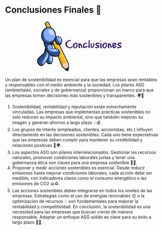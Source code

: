 # Conclusiones Finales 🌟

<p align="center">
  <img src="/img/conclusiones.jpeg" alt="![conclusiones](/img/conclusiones.jpeg)" />
</p>  

Un plan de sostenibilidad es esencial para que las empresas sean rentables y responsables con el medio ambiente y la sociedad. Los pilares ASG (ambientales, sociales y de gobernanza) proporcionan un marco para que las empresas tomen decisiones más sostenibles y transparentes. 🌍💼

  1. Sostenibilidad, rentabilidad y reputación están estrechamente vinculadas. Las empresas que implementan prácticas sostenibles no solo reducen su impacto ambiental, sino que también mejoran su imagen y generan ahorros a largo plazo 💡💰.
  2. Los grupos de interés (empleados, clientes, accionistas, etc.) influyen directamente en las decisiones sostenibles. Cada uno tiene expectativas que las empresas deben cumplir para mantener su credibilidad y relaciones positivas 👥🌍.
  3. Los aspectos ASG son pilares interrelacionados. Gestionar los recursos naturales, promover condiciones laborales justas y tener una gobernanza ética son claves para una empresa sostenible 🌱🤝.
  4. Proponer y medir acciones sostenibles es esencial. Desde reducir emisiones hasta mejorar condiciones laborales, cada acción debe ser medible, con indicadores claros como el consumo energético o las emisiones de CO2 📊♻️.
  5. Las acciones sostenibles deben integrarse en todos los niveles de las empresas. Estrategias como el uso de energías renovables 🌞 o la optimización de recursos 💡 son fundamentales para mejorar la rentabilidad y competitividad.
En conclusión, la sostenibilidad es una necesidad para las empresas que buscan crecer de manera responsable. Adoptar un enfoque ASG sólido es clave para su éxito a largo plazo 🌟💚.
